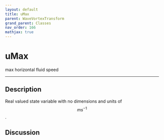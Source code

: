 ```yaml
---
layout: default
title: uMax
parent: WaveVortexTransform
grand_parent: Classes
nav_order: 166
mathjax: true
---
```


#  uMax

max horizontal fluid speed


---

## Description
Real valued state variable with no dimensions and units of $$m s^{-1}$$.

## Discussion

